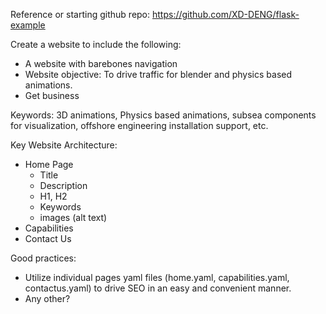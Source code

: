 Reference or starting github repo:
https://github.com/XD-DENG/flask-example

Create a website to include the following:
- A website with barebones navigation
- Website objective: To drive traffic for blender and physics based animations.
- Get business

Keywords: 3D animations, Physics based animations, subsea components for visualization, offshore engineering installation support, etc.


Key Website Architecture: 
- Home Page
    - Title
    - Description
    - H1, H2
    - Keywords
    - images (alt text)
- Capabilities
- Contact Us


Good practices:
- Utilize individual pages yaml files (home.yaml, capabilities.yaml, contactus.yaml) to drive SEO in an easy and convenient manner.
- Any other?